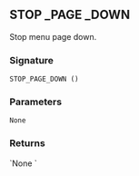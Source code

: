 ## STOP \_PAGE \_DOWN

Stop menu page down.


### Signature

`STOP_PAGE_DOWN ()`


### Parameters

`None`


### Returns

\`None
\`